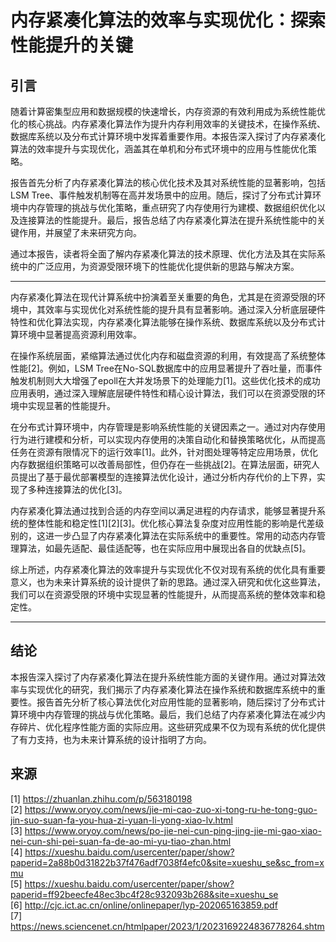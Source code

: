 # 内存紧凑化算法的效率与实现优化：探索性能提升的关键

## 引言  
随着计算密集型应用和数据规模的快速增长，内存资源的有效利用成为系统性能优化的核心挑战。内存紧凑化算法作为提升内存利用效率的关键技术，在操作系统、数据库系统以及分布式计算环境中发挥着重要作用。本报告深入探讨了内存紧凑化算法的效率提升与实现优化，涵盖其在单机和分布式环境中的应用与性能优化策略。  

报告首先分析了内存紧凑化算法的核心优化技术及其对系统性能的显著影响，包括LSM Tree、事件触发机制等在高并发场景中的应用。随后，探讨了分布式计算环境中内存管理的挑战与优化策略，重点研究了内存使用行为建模、数据组织优化以及连接算法的性能提升。最后，报告总结了内存紧凑化算法在提升系统性能中的关键作用，并展望了未来研究方向。  

通过本报告，读者将全面了解内存紧凑化算法的技术原理、优化方法及其在实际系统中的广泛应用，为资源受限环境下的性能优化提供新的思路与解决方案。

---



内存紧凑化算法在现代计算系统中扮演着至关重要的角色，尤其是在资源受限的环境中，其效率与实现优化对系统性能的提升具有显著影响。通过深入分析底层硬件特性和优化算法实现，内存紧凑化算法能够在操作系统、数据库系统以及分布式计算环境中显著提高资源利用效率。

在操作系统层面，紧缩算法通过优化内存和磁盘资源的利用，有效提高了系统整体性能[2]。例如，LSM Tree在No-SQL数据库中的应用显著提升了吞吐量，而事件触发机制则大大增强了epoll在大并发场景下的处理能力[1]。这些优化技术的成功应用表明，通过深入理解底层硬件特性和精心设计算法，我们可以在资源受限的环境中实现显著的性能提升。

在分布式计算环境中，内存管理是影响系统性能的关键因素之一。通过对内存使用行为进行建模和分析，可以实现内存使用的决策自动化和替换策略优化，从而提高任务在资源有限情况下的运行效率[1]。此外，针对图处理等特定应用场景，优化内存数据组织策略可以改善局部性，但仍存在一些挑战[2]。在算法层面，研究人员提出了基于最优部署模型的连接算法优化设计，通过分析内存代价的上下界，实现了多种连接算法的优化[3]。

内存紧凑化算法通过找到合适的内存空间以满足进程的内存请求，能够显著提升系统的整体性能和稳定性[1][2][3]。优化核心算法复杂度对应用性能的影响是代差级别的，这进一步凸显了内存紧凑化算法在实际系统中的重要性。常用的动态内存管理算法，如最先适配、最佳适配等，也在实际应用中展现出各自的优缺点[5]。

综上所述，内存紧凑化算法的效率提升与实现优化不仅对现有系统的优化具有重要意义，也为未来计算系统的设计提供了新的思路。通过深入研究和优化这些算法，我们可以在资源受限的环境中实现显著的性能提升，从而提高系统的整体效率和稳定性。


---

## 结论

本报告深入探讨了内存紧凑化算法在提升系统性能方面的关键作用。通过对算法效率与实现优化的研究，我们揭示了内存紧凑化算法在操作系统和数据库系统中的重要性。报告首先分析了核心算法优化对应用性能的显著影响，随后探讨了分布式计算环境中内存管理的挑战与优化策略。最后，我们总结了内存紧凑化算法在减少内存碎片、优化程序性能方面的实际应用。这些研究成果不仅为现有系统的优化提供了有力支持，也为未来计算系统的设计指明了方向。

## 来源
[1] https://zhuanlan.zhihu.com/p/563180198  
[2] https://www.oryoy.com/news/jie-mi-cao-zuo-xi-tong-ru-he-tong-guo-jin-suo-suan-fa-you-hua-zi-yuan-li-yong-xiao-lv.html  
[3] https://www.oryoy.com/news/po-jie-nei-cun-ping-jing-jie-mi-gao-xiao-nei-cun-shi-pei-suan-fa-de-ao-mi-yu-tiao-zhan.html  
[4] https://xueshu.baidu.com/usercenter/paper/show?paperid=2a88b0d31822b37f476adf7038f4efc0&site=xueshu_se&sc_from=xmu  
[5] https://xueshu.baidu.com/usercenter/paper/show?paperid=ff92beecfe48ec3bc4f28c932093b268&site=xueshu_se  
[6] http://cjc.ict.ac.cn/online/onlinepaper/lyp-202065163859.pdf  
[7] https://news.sciencenet.cn/htmlpaper/2023/1/2023169224836778264.shtm